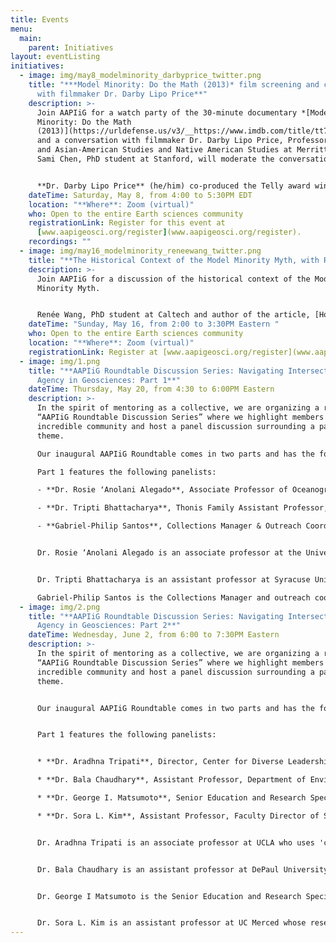 ```yaml
---
title: Events
menu:
  main:
    parent: Initiatives
layout: eventListing
initiatives:
  - image: img/may8_modelminority_darbyprice_twitter.png
    title: "***Model Minority: Do the Math (2013)* film screening and conversation
      with filmmaker Dr. Darby Lipo Price**"
    description: >-
      Join AAPIiG for a watch party of the 30-minute documentary *[Model
      Minority: Do the Math
      (2013)](https://urldefense.us/v3/__https://www.imdb.com/title/tt7407412/__;!!G2kpM7uM-TzIFchu!n3APv6JKr6PLgftcLbk8tN-P8EJKYQe6U-p2dPAic0Dzj5PM1Axl-cuyxrMPljrcXw$)*
      and a conversation with filmmaker Dr. Darby Lipo Price, Professor in Asian
      and Asian-American Studies and Native American Studies at Merritt College.
      Sami Chen, PhD student at Stanford, will moderate the conversation.\


      **Dr. Darby Lipo Price** (he/him) co-produced the Telly award winning PBS documentaries: *Model Minority: Do the Math (2013)*, and *Crossing the Line: Multiracial Comedians (2008)* with Teja Arboleda.   Price completed a Ph.D. at the University of California at Berkeley in Comparative Ethnic Studies, and currently teaches Asian and Asian American Studies, and Native American Studies at Merritt College.  He has also taught similar courses at UC Berkeley, UC Santa Cruz, San Jose State U, DePaul U, Vassar, Mills, and Laney.  Price has published in *Amerasia Journal*, *Critical Mass: A Journal of Asian American Cultural Criticism*, T*he American Indian Culture and Research Journal*, and several anthologies.  In his free time, Price volunteers as a docent at the Portland Chinatown Museum and enjoys playing guitar and gardening.
    dateTime: Saturday, May 8, from 4:00 to 5:30PM EDT
    location: "**Where**: Zoom (virtual)"
    who: Open to the entire Earth sciences community
    registrationLink: Register for this event at
      [www.aapigeosci.org/register](www.aapigeosci.org/register).
    recordings: ""
  - image: img/may16_modelminority_reneewang_twitter.png
    title: "**The Historical Context of the Model Minority Myth, with Renée Wang**"
    description: >-
      Join AAPIiG for a discussion of the historical context of the Model
      Minority Myth. 


      Renée Wang, PhD student at Caltech and author of the article, [How the Model Minority Myth Harms Us All](https://caltechletters.org/viewpoints/model-minority-myth), will present a short presentation and moderate a community discussion.
    dateTime: "Sunday, May 16, from 2:00 to 3:30PM Eastern "
    who: Open to the entire Earth sciences community
    location: "**Where**: Zoom (virtual)"
    registrationLink: Register at [www.aapigeosci.org/register](www.aapigeosci.org/register).
  - image: img/1.png
    title: "**AAPIiG Roundtable Discussion Series: Navigating Intersectionality and
      Agency in Geosciences: Part 1**"
    dateTime: Thursday, May 20, from 4:30 to 6:00PM Eastern
    description: >-
      In the spirit of mentoring as a collective, we are organizing a regular
      “AAPIiG Roundtable Discussion Series” where we highlight members of our
      incredible community and host a panel discussion surrounding a particular
      theme.

      Our inaugural AAPIiG Roundtable comes in two parts and has the following theme: “Navigating Intersectionality and Agency in the Geosciences.” 

      Part 1 features the following panelists:

      - **Dr. Rosie ʻAnolani Alegado**, Associate Professor of Oceanography,  Director of the Sea Grant Center of Excellence in Integrated Knowledge Systems, Director of the SOEST Maile Mentoring Bridge Program

      - **Dr. Tripti Bhattacharya**, Thonis Family Assistant Professor, Syracuse University

      - **Gabriel-Philip Santos**, Collections Manager & Outreach Coordinator, Alf Museum of Paleontology


      Dr. Rosie ‘Anolani Alegado is an associate professor at the University of Hawai‘i at Mānoa who focuses on the interaction between bacteria and the adaptive potential of their ecosystem. 


      Dr. Tripti Bhattacharya is an assistant professor at Syracuse University and her research focuses on reconstructing past climates to understand the dynamics of rainfall patterns. 

      Gabriel-Philip Santos is the Collections Manager and outreach coordinator at the Raymond M. Alf Museum of Paleontology who is passionate about science communication and diversity, equity, inclusion, and accessibility in science education and STEM.
  - image: img/2.png
    title: "**AAPIiG Roundtable Discussion Series: Navigating Intersectionality and
      Agency in Geosciences: Part 2**"
    dateTime: Wednesday, June 2, from 6:00 to 7:30PM Eastern
    description: >-
      In the spirit of mentoring as a collective, we are organizing a regular
      “AAPIiG Roundtable Discussion Series” where we highlight members of our
      incredible community and host a panel discussion surrounding a particular
      theme.


      Our inaugural AAPIiG Roundtable comes in two parts and has the following theme: “Navigating Intersectionality and Agency in the Geosciences.” 


      Part 1 features the following panelists:


      * **Dr. Aradhna Tripati**, Director, Center for Diverse Leadership in Science, Associate Professor at UCLA

      * **Dr. Bala Chaudhary**, Assistant Professor, Department of Environmental Science and Studies, DePaul University

      * **Dr. George I. Matsumoto**, Senior Education and Research Specialist, Monterey Bay Aquarium Research Institute

      * **Dr. Sora L. Kim**, Assistant Professor, Faculty Director of SIELO (Stable Isotope Ecosystem Laboratory of) UC Merced


      Dr. Aradhna Tripati is an associate professor at UCLA who uses 'clumped' (doubly substituted) isotopes to study the dynamics of past and future climate change.


      Dr. Bala Chaudhary is an assistant professor at DePaul University whose research focuses on plant-soil-microbial ecology, plant microbiome functioning, and the emerging field of microbial movement ecology.


      Dr. George I Matsumoto is the Senior Education and Research Specialist at the Monterey Bay Aquarium Research Institute and coordinates seminars, summer internships, distance education, professional development workshops, and MBARI's partnership with other institutions.


      Dr. Sora L. Kim is an assistant professor at UC Merced whose research interests include paleoecology, climate change, environmental reconstruction and stable isotope biogeochemistry.
---
```

